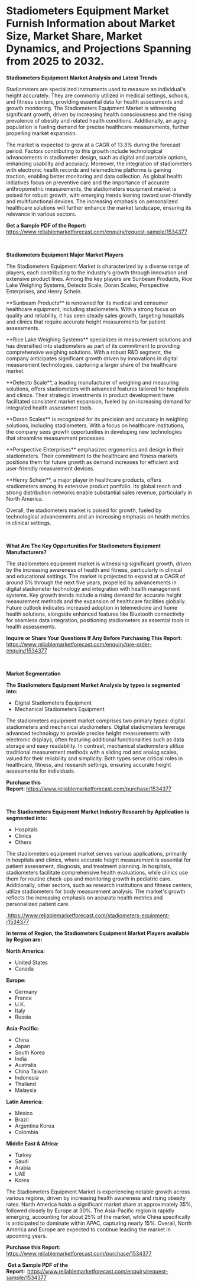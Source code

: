 <p><h1>Stadiometers Equipment Market Furnish Information about Market Size, Market Share, Market Dynamics, and Projections Spanning from 2025 to 2032.</h1></p><p><strong>Stadiometers Equipment Market Analysis and Latest Trends</strong></p>
<p><p>Stadiometers are specialized instruments used to measure an individual's height accurately. They are commonly utilized in medical settings, schools, and fitness centers, providing essential data for health assessments and growth monitoring. The Stadiometers Equipment Market is witnessing significant growth, driven by increasing health consciousness and the rising prevalence of obesity and related health conditions. Additionally, an aging population is fueling demand for precise healthcare measurements, further propelling market expansion.</p><p>The market is expected to grow at a CAGR of 13.3% during the forecast period. Factors contributing to this growth include technological advancements in stadiometer design, such as digital and portable options, enhancing usability and accuracy. Moreover, the integration of stadiometers with electronic health records and telemedicine platforms is gaining traction, enabling better monitoring and data collection. As global health initiatives focus on preventive care and the importance of accurate anthropometric measurements, the stadiometers equipment market is poised for robust growth, with emerging trends leaning toward user-friendly and multifunctional devices. The increasing emphasis on personalized healthcare solutions will further enhance the market landscape, ensuring its relevance in various sectors.</p></p>
<p><strong>Get a Sample PDF of the Report:&nbsp;</strong> <a href="https://www.reliablemarketforecast.com/enquiry/request-sample/1534377?utm_campaign=2925&utm_medium=2&utm_source=Github&utm_content=ia&utm_term=14042025&utm_id=stadiometers-equipment">https://www.reliablemarketforecast.com/enquiry/request-sample/1534377</a></p>
<p>&nbsp;</p>
<p><strong>Stadiometers Equipment Major Market Players</strong></p>
<p><p>The Stadiometers Equipment Market is characterized by a diverse range of players, each contributing to the industry's growth through innovation and extensive product lines. Among the key players are Sunbeam Products, Rice Lake Weighing Systems, Detecto Scale, Doran Scales, Perspective Enterprises, and Henry Schein. </p><p>**Sunbeam Products** is renowned for its medical and consumer healthcare equipment, including stadiometers. With a strong focus on quality and reliability, it has seen steady sales growth, targeting hospitals and clinics that require accurate height measurements for patient assessments.</p><p>**Rice Lake Weighing Systems** specializes in measurement solutions and has diversified into stadiometers as part of its commitment to providing comprehensive weighing solutions. With a robust R&D segment, the company anticipates significant growth driven by innovations in digital measurement technologies, capturing a larger share of the healthcare market.</p><p>**Detecto Scale**, a leading manufacturer of weighing and measuring solutions, offers stadiometers with advanced features tailored for hospitals and clinics. Their strategic investments in product development have facilitated consistent market expansion, fueled by an increasing demand for integrated health assessment tools.</p><p>**Doran Scales** is recognized for its precision and accuracy in weighing solutions, including stadiometers. With a focus on healthcare institutions, the company sees growth opportunities in developing new technologies that streamline measurement processes.</p><p>**Perspective Enterprises** emphasizes ergonomics and design in their stadiometers. Their commitment to the healthcare and fitness markets positions them for future growth as demand increases for efficient and user-friendly measurement devices.</p><p>**Henry Schein**, a major player in healthcare products, offers stadiometers among its extensive product portfolio. Its global reach and strong distribution networks enable substantial sales revenue, particularly in North America.</p><p>Overall, the stadiometers market is poised for growth, fueled by technological advancements and an increasing emphasis on health metrics in clinical settings.</p></p>
<p>&nbsp;</p>
<p><strong>What Are The Key Opportunities For Stadiometers Equipment Manufacturers?</strong></p>
<p><p>The stadiometers equipment market is witnessing significant growth, driven by the increasing awareness of health and fitness, particularly in clinical and educational settings. The market is projected to expand at a CAGR of around 5% through the next five years, propelled by advancements in digital stadiometer technology and integration with health management systems. Key growth trends include a rising demand for accurate height measurement methods and the expansion of healthcare facilities globally. Future outlook indicates increased adoption in telemedicine and home health solutions, alongside enhanced features like Bluetooth connectivity for seamless data integration, positioning stadiometers as essential tools in health assessments.</p></p>
<p><strong>Inquire or Share Your Questions If Any Before Purchasing This Report:</strong> <a href="https://www.reliablemarketforecast.com/enquiry/pre-order-enquiry/1534377?utm_campaign=2925&utm_medium=2&utm_source=Github&utm_content=ia&utm_term=14042025&utm_id=stadiometers-equipment">https://www.reliablemarketforecast.com/enquiry/pre-order-enquiry/1534377</a></p>
<p>&nbsp;</p>
<p><strong>Market Segmentation</strong></p>
<p><strong>The Stadiometers Equipment Market Analysis by types is segmented into:</strong></p>
<p><ul><li>Digital Stadiometers Equipment</li><li>Mechanical Stadiometers Equipment</li></ul></p>
<p><p>The stadiometers equipment market comprises two primary types: digital stadiometers and mechanical stadiometers. Digital stadiometers leverage advanced technology to provide precise height measurements with electronic displays, often featuring additional functionalities such as data storage and easy readability. In contrast, mechanical stadiometers utilize traditional measurement methods with a sliding rod and analog scales, valued for their reliability and simplicity. Both types serve critical roles in healthcare, fitness, and research settings, ensuring accurate height assessments for individuals.</p></p>
<p><strong>Purchase this Report:&nbsp;</strong><a href="https://www.reliablemarketforecast.com/purchase/1534377?utm_campaign=2925&utm_medium=2&utm_source=Github&utm_content=ia&utm_term=14042025&utm_id=stadiometers-equipment">https://www.reliablemarketforecast.com/purchase/1534377</a></p>
<p>&nbsp;</p>
<p><strong>The Stadiometers Equipment Market Industry Research by Application is segmented into:</strong></p>
<p><ul><li>Hospitals</li><li>Clinics</li><li>Others</li></ul></p>
<p><p>The stadiometers equipment market serves various applications, primarily in hospitals and clinics, where accurate height measurement is essential for patient assessment, diagnosis, and treatment planning. In hospitals, stadiometers facilitate comprehensive health evaluations, while clinics use them for routine check-ups and monitoring growth in pediatric care. Additionally, other sectors, such as research institutions and fitness centers, utilize stadiometers for body measurement analysis. The market's growth reflects the increasing emphasis on accurate health metrics and personalized patient care.</p></p>
<p><a href="https://www.reliablemarketforecast.com/stadiometers-equipment-r1534377?utm_campaign=2925&utm_medium=2&utm_source=Github&utm_content=ia&utm_term=14042025&utm_id=stadiometers-equipment">&nbsp;https://www.reliablemarketforecast.com/stadiometers-equipment-r1534377</a></p>
<p><strong>In terms of Region, the Stadiometers Equipment Market Players available by Region are:</strong></p>
<p>
    <p> <strong> North America: </strong>
        <ul>
            <li>United States</li>
            <li>Canada</li>
        </ul>
        </p> 
    <p> <strong> Europe: </strong>
        <ul>
            <li>Germany</li>
            <li>France</li>
            <li>U.K.</li>
            <li>Italy</li>
            <li>Russia</li>
        </ul>
        </p> 
    <p> <strong> Asia-Pacific: </strong>
        <ul>
            <li>China</li>
            <li>Japan</li>
            <li>South Korea</li>
            <li>India</li>
            <li>Australia</li>
            <li>China Taiwan</li>
            <li>Indonesia</li>
            <li>Thailand</li>
            <li>Malaysia</li>
        </ul>
        </p> 
    <p> <strong> Latin America: </strong>
        <ul>
            <li>Mexico</li>
            <li>Brazil</li>
            <li>Argentina Korea</li>
            <li>Colombia</li>
        </ul>
        </p> 
    <p> <strong> Middle East & Africa: </strong>
        <ul>
            <li>Turkey</li>
            <li>Saudi</li>
            <li>Arabia</li>
            <li>UAE</li>
            <li>Korea</li>
        </ul>
    </p>
    </p>
<p><p>The Stadiometers Equipment Market is experiencing notable growth across various regions, driven by increasing health awareness and rising obesity rates. North America holds a significant market share at approximately 35%, followed closely by Europe at 30%. The Asia-Pacific region is rapidly emerging, accounting for about 25% of the market, while China specifically is anticipated to dominate within APAC, capturing nearly 15%. Overall, North America and Europe are expected to continue leading the market in upcoming years.</p></p>
<p><strong>Purchase this Report: </strong><a href="https://www.reliablemarketforecast.com/purchase/1534377?utm_campaign=2925&utm_medium=2&utm_source=Github&utm_content=ia&utm_term=14042025&utm_id=stadiometers-equipment">https://www.reliablemarketforecast.com/purchase/1534377</a></p>
<p>&nbsp;<strong>Get a Sample PDF of the Report:&nbsp;&nbsp;</strong><a href="https://www.reliablemarketforecast.com/enquiry/request-sample/1534377?utm_campaign=2925&utm_medium=2&utm_source=Github&utm_content=ia&utm_term=14042025&utm_id=stadiometers-equipment">https://www.reliablemarketforecast.com/enquiry/request-sample/1534377</a></p>
<p><strong></strong></p>
<p><p></p><p></p><p></p></p>